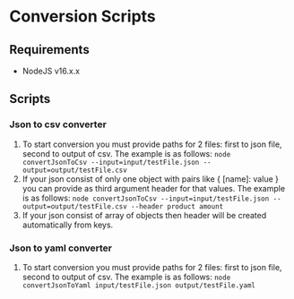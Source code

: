 # Conversion Scripts

## Requirements

- NodeJS v16.x.x

## Scripts

### Json to csv converter

1. To start conversion you must provide paths for 2 files: first to json file, second to output of csv.
   The example is as follows: `node convertJsonToCsv --input=input/testFile.json --output=output/testFile.csv`
2. If your json consist of only one object with pairs like { [name]: value } you can provide as third argument header for that values.
   The example is as follows: `node convertJsonToCsv --input=input/testFile.json --output=output/testFile.csv --header product amount`
3. If your json consist of array of objects then header will be created automatically from keys. 


### Json to yaml converter

1. To start conversion you must provide paths for 2 files: first to json file, second to output of csv.
   The example is as follows: `node convertJsonToYaml input/testFile.json output/testFile.yaml`
